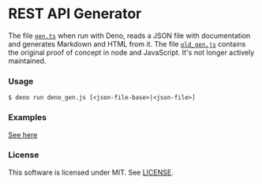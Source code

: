 # REST API Generator
The file [`gen.ts`](/deno_gen.ts) when run with Deno, reads a JSON file with documentation and generates Markdown and HTML from it.
The file [`old_gen.js`](/old_gen.js) contains the original proof of concept in node and JavaScript. It's not longer actively maintained.
### Usage
`$ deno run deno_gen.js [<json-file-base>|<json-file>]`

### Examples
[See here](examples)

### License
This software is licensed under MIT. See [LICENSE](LICENSE).
